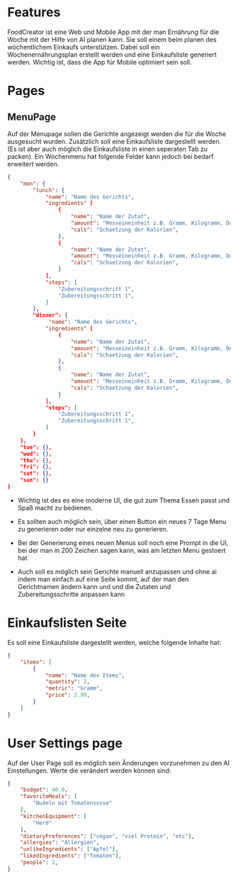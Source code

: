 # Features

FoodCreator ist eine Web und Mobile App mit der man Ernährung für die Woche mit der Hilfe von AI planen kann. 
Sie soll einem beim planen des wöchentlichem Einkaufs unterstützen. Dabei soll ein Wochenernährungsplan erstellt werden und 
eine Einkaufsliste generiert werden. Wichtig ist, dass die App für Mobile optimiert sein soll.


# Pages

## MenuPage
Auf der Menupage sollen die Gerichte angezeigt werden die für die Woche ausgesucht wurden. Zusätzlich soll eine Einkaufsliste dargestellt werden.
(Es ist aber auch möglich die Einkaufsliste in einen seperaten Tab zu packen). Ein Wochenmenu hat folgende Felder kann jedoch bei bedarf erweitert werden.

```json
{
    "mon": {
        "lunch": {
            "name": "Name des Gerichts",
            "ingredients" [
                {
                    "name": "Name der Zutat",
                    "amount": "Messeineinheit z.B. Gramm, Kilogramm, Dose oder Loeffel",
                    "cals": "Schaetzung der Kalorien",
                },
                {
                    "name": "Name der Zutat",
                    "amount": "Messeineinheit z.B. Gramm, Kilogramm, Dose oder Loeffel",
                    "cals": "Schaetzung der Kalorien",
                }
            ],
            "steps": [
                "Zubereitungsschritt 1",
                "Zubereitungsschritt 1",
            ]
        },
        "dinner": {
             "name": "Name des Gerichts",
            "ingredients" [
                {
                    "name": "Name der Zutat",
                    "amount": "Messeineinheit z.B. Gramm, Kilogramm, Dose oder Loeffel",
                    "cals": "Schaetzung der Kalorien",
                },
                {
                    "name": "Name der Zutat",
                    "amount": "Messeineinheit z.B. Gramm, Kilogramm, Dose oder Loeffel",
                    "cals": "Schaetzung der Kalorien",
                }
            ],
            "steps": [
                "Zubereitungsschritt 1",
                "Zubereitungsschritt 1",
            ]
        }
    },
    "tue": {},
    "wed": {},
    "thu": {},
    "fri": {},
    "sat": {},
    "sun": {}
}
```

- Wichtig ist des es eine moderne UI, die gut zum Thema Essen passt und Spaß macht zu bedienen.

- Es sollten auch möglich sein, über einen Button ein neues 7 Tage Menu zu generieren oder nur einzelne neu zu generieren. 

- Bei der Generierung eines neuen Menus soll noch eine Prompt in die UI, bei der man in 200 Zeichen sagen kann, was am letzten Menu gestoert hat

- Auch soll es möglich sein Gerichte manuell anzupassen und ohne ai indem man einfach auf eine Seite kommt, auf der man den Gerichtnamen ändern kann und und die Zutaten und Zubereitungsschritte anpassen kann


# Einkaufslisten Seite

Es soll eine Einkaufsliste dargestellt werden, welche folgende Inhalte hat:

```json
{
    "items": [
        {
            "name": "Name des Items",
            "quantity": 2,
            "metric": "Gramm",
            "price": 2.99,
        }
    ]
}
```

# User Settings page

Auf der User Page soll es möglich sein Änderungen vorzunehmen zu den AI Einstellungen. Werte die verändert werden können sind:

```json
{
    "budget": 40.0,
    "favoriteMeals": [
        "Nudeln mit Tomatensosse"
    ],
    "kitchenEquipment": [
        "Herd"
    ],
    "dietaryPreferences": ["vegan", "viel Protein", "etc"],
    "allergies": "Allergien",
    "unlikeIngredients": ["Apfel"],
    "likedIngredients": ["Tomaten"],
    "people": 2,
}
```
